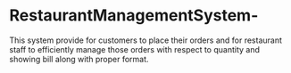 # RestaurantManagementSystem-
This system provide for customers to place their orders and for restaurant staff to efficiently manage those orders with respect to quantity and showing bill along with proper format.

